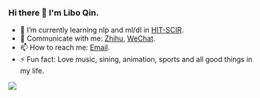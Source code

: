 ### Hi there 👋 I'm Libo Qin.

- 🌱 I’m currently learning nlp and ml/dl in [HIT-SCIR](http://ir.hit.edu.cn/).
- 💬 Communicate with me: [Zhihu](https://www.zhihu.com/people/qinlibo_nlp), [WeChat](https://mp.weixin.qq.com/s/VhZW2qS_UC3kUdXhvAVKxA).
- 📫 How to reach me: [Email](mailto:lbqin@ir.hit.edu.cn).
- ⚡ Fun fact: Love music, sining, animation, sports and all good things in my life.

<a href="https://yizhen20133868.github.io/">
  <img align="left" src="https://github-readme-stats.vercel.app/api?username=yizhen20133868&count_private=true&show_icons=true" />
</a>  

<!--
<a href="https://yizhen20133868.github.io/">
    <img align="left" src="https://github-readme-stats.vercel.app/api/top-langs/?username=yizhen20133868&hide=HTML,PostScript,JavaScript,Java,CSS&layout=compact" />
</a>
-->






<!--
- 🔭 I’m currently working on ...
- 🌱 I’m currently learning ...
- 👯 I’m looking to collaborate on ...
- 🤔 I’m looking for help with ...
- 💬 Ask me about ...
- 📫 How to reach me: ...
- 😄 Pronouns: ...
- ⚡ Fun fact: ...
-->
